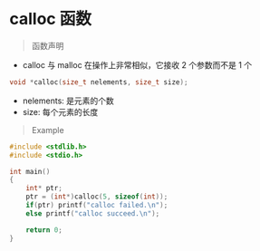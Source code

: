 
&emsp;
# calloc 函数

>函数声明
- calloc 与 malloc 在操作上非常相似，它接收 2 个参数而不是 1 个
```c++
void *calloc(size_t nelements, size_t size);
```
- nelements: 是元素的个数
- size: 每个元素的长度
  
>Example
```c++
#include <stdlib.h>
#include <stdio.h>

int main()
{
    int* ptr;
    ptr = (int*)calloc(5, sizeof(int));
    if(ptr) printf("calloc failed.\n");
    else printf("calloc succeed.\n");

    return 0;
}
```


